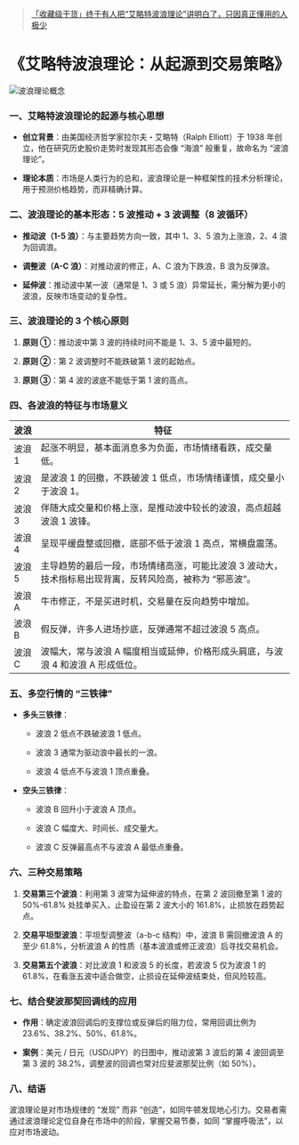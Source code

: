 > [「收藏级干货」终于有人把“艾略特波浪理论”讲明白了，只因真正懂用的人极少](https://xueqiu.com/7290820255/285127520)

# 《艾略特波浪理论：从起源到交易策略》

![波浪理论概念](https://ngte-superbed.oss-cn-beijing.aliyuncs.com/uPic/iDvtmGUVRLLO.jpg)

### 一、艾略特波浪理论的起源与核心思想

- **创立背景**：由美国经济哲学家拉尔夫・艾略特（Ralph Elliott）于 1938 年创立，他在研究历史股价走势时发现其形态会像 “海浪” 般重复，故命名为 “波浪理论”。

- **理论本质**：市场是人类行为的总和，波浪理论是一种框架性的技术分析理论，用于预测价格趋势，而非精确计算。

### 二、波浪理论的基本形态：5 波推动 + 3 波调整（8 波循环）

- **推动波（1-5 浪）**：与主要趋势方向一致，其中 1、3、5 浪为上涨浪，2、4 浪为回调浪。

- **调整波（A-C 浪）**：对推动波的修正，A、C 浪为下跌浪，B 浪为反弹浪。

- **延伸波**：推动波中某一波（通常是 1、3 或 5 浪）异常延长，需分解为更小的波浪，反映市场变动的复杂性。

### 三、波浪理论的 3 个核心原则

1.  **原则 ①**：推动波中第 3 波的持续时间不能是 1、3、5 波中最短的。

2.  **原则 ②**：第 2 波调整时不能跌破第 1 波的起始点。

3.  **原则 ③**：第 4 波的波底不能低于第 1 波的高点。

### 四、各波浪的特征与市场意义

| **波浪** | **特征**                                                                                                 |
| -------- | -------------------------------------------------------------------------------------------------------- |
| 波浪 1   | 起涨不明显，基本面消息多为负面，市场情绪看跌，成交量低。                                                 |
| 波浪 2   | 是波浪 1 的回撤，不跌破波 1 低点，市场情绪谨慎，成交量小于波浪 1。                                       |
| 波浪 3   | 伴随大成交量和价格上涨，是推动波中较长的波浪，高点超越波浪 1 波锋。                                      |
| 波浪 4   | 呈现平缓盘整或回撤，底部不低于波浪 1 高点，常横盘震荡。                                                  |
| 波浪 5   | 主导趋势的最后一段，市场情绪高涨，可能比波浪 3 波动大，技术指标易出现背离，反转风险高，被称为 “邪恶波”。 |
| 波浪 A   | 牛市修正，不是买进时机，交易量在反向趋势中增加。                                                         |
| 波浪 B   | 假反弹，许多人进场抄底，反弹通常不超过波浪 5 高点。                                                      |
| 波浪 C   | 波幅大，常与波浪 A 幅度相当或延伸，价格形成头肩底，与波浪 4 和波浪 A 形成低位。                          |

### 五、多空行情的 “三铁律”

- **多头三铁律**：

  - 波浪 2 低点不跌破波浪 1 低点。

  - 波浪 3 通常为驱动浪中最长的一浪。

  - 波浪 4 低点不与波浪 1 顶点重叠。

- **空头三铁律**：

  - 波浪 B 回升小于波浪 A 顶点。

  - 波浪 C 幅度大、时间长、成交量大。

  - 波浪 C 反弹最高点不与波浪 A 最低点重叠。

### 六、三种交易策略

1.  **交易第三个波浪**：利用第 3 波常为延伸波的特点，在第 2 波回撤至第 1 波的 50%-61.8% 处挂单买入，止盈设在第 2 波大小的 161.8%，止损放在趋势起点。

2.  **交易平坦型波浪**：平坦型调整波（a-b-c 结构）中，波浪 B 需回撤波浪 A 的至少 61.8%，分析波浪 A 的性质（基本波浪或修正波浪）后寻找交易机会。

3.  **交易第五个波浪**：对比波浪 1 和波浪 5 的长度，若波浪 5 仅为波浪 1 的 61.8%，在看涨五波中适合做空，止损设在延伸波结束处，但风险较高。

### 七、结合斐波那契回调线的应用

- **作用**：确定波浪回调后的支撑位或反弹后的阻力位，常用回调比例为 23.6%、38.2%、50%、61.8%。

- **案例**：美元 / 日元（USD/JPY）的日图中，推动波第 3 波后的第 4 波回调至第 3 波的 38.2%，调整波的回调也常对应斐波那契比例（如 50%）。

### 八、结语

波浪理论是对市场规律的 “发现” 而非 “创造”，如同牛顿发现地心引力。交易者需通过波浪理论定位自身在市场中的阶段，掌握交易节奏，如同 “掌握呼吸法”，以应对市场波动。
